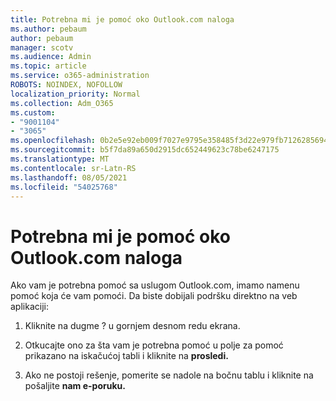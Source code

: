 ```yaml
---
title: Potrebna mi je pomoć oko Outlook.com naloga
ms.author: pebaum
author: pebaum
manager: scotv
ms.audience: Admin
ms.topic: article
ms.service: o365-administration
ROBOTS: NOINDEX, NOFOLLOW
localization_priority: Normal
ms.collection: Adm_O365
ms.custom:
- "9001104"
- "3065"
ms.openlocfilehash: 0b2e5e92eb009f7027e9795e358485f3d22e979fb7126285694dd2b3a7ea70b7
ms.sourcegitcommit: b5f7da89a650d2915dc652449623c78be6247175
ms.translationtype: MT
ms.contentlocale: sr-Latn-RS
ms.lasthandoff: 08/05/2021
ms.locfileid: "54025768"
---
```

# <a name="need-help-with-my-outlookcom-account"></a>Potrebna mi je pomoć oko Outlook.com naloga

Ako vam je potrebna pomoć sa uslugom Outlook.com, imamo namenu pomoć koja će vam pomoći. Da biste dobijali podršku direktno na veb aplikaciji: 

1. Kliknite na dugme ? u gornjem desnom redu ekrana. 

2. Otkucajte ono za šta vam je potrebna pomoć u polje za pomoć prikazano na iskačućoj tabli i kliknite na **prosledi.** 

3. Ako ne postoji rešenje, pomerite se nadole na bočnu tablu i kliknite na pošaljite **nam e-poruku.**
